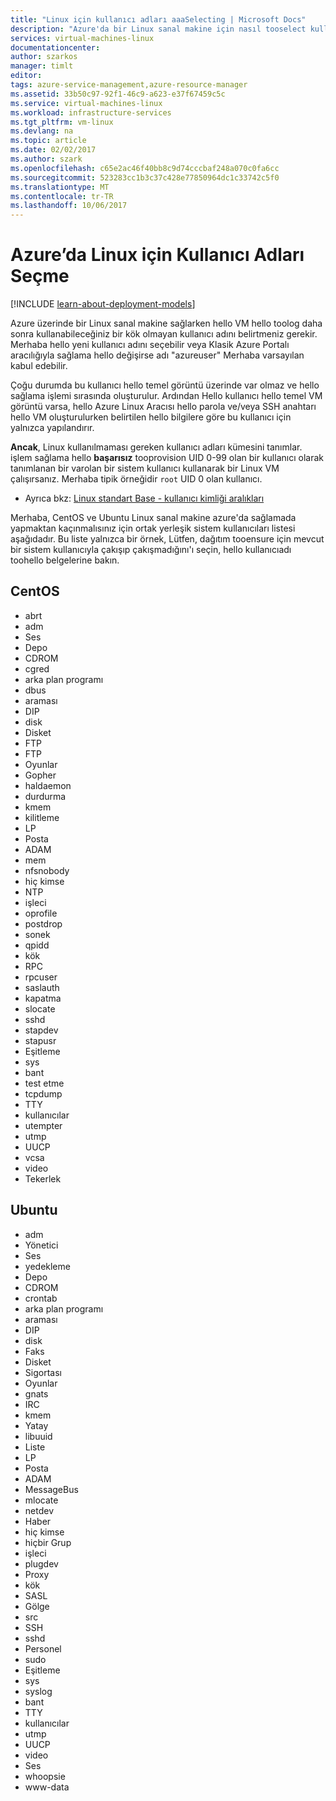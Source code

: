 ```yaml
---
title: "Linux için kullanıcı adları aaaSelecting | Microsoft Docs"
description: "Azure'da bir Linux sanal makine için nasıl tooselect kullanıcı adları öğrenin."
services: virtual-machines-linux
documentationcenter: 
author: szarkos
manager: timlt
editor: 
tags: azure-service-management,azure-resource-manager
ms.assetid: 33b50c97-92f1-46c9-a623-e37f67459c5c
ms.service: virtual-machines-linux
ms.workload: infrastructure-services
ms.tgt_pltfrm: vm-linux
ms.devlang: na
ms.topic: article
ms.date: 02/02/2017
ms.author: szark
ms.openlocfilehash: c65e2ac46f40bb8c9d74cccbaf248a070c0fa6cc
ms.sourcegitcommit: 523283cc1b3c37c428e77850964dc1c33742c5f0
ms.translationtype: MT
ms.contentlocale: tr-TR
ms.lasthandoff: 10/06/2017
---
```

# <a name="selecting-user-names-for-linux-on-azure"></a>Azure’da Linux için Kullanıcı Adları Seçme
[!INCLUDE [learn-about-deployment-models](../../../includes/learn-about-deployment-models-both-include.md)]

Azure üzerinde bir Linux sanal makine sağlarken hello VM hello toolog daha sonra kullanabileceğiniz bir kök olmayan kullanıcı adını belirtmeniz gerekir. Merhaba hello yeni kullanıcı adını seçebilir veya Klasik Azure Portalı aracılığıyla sağlama hello değişirse adı "azureuser" Merhaba varsayılan kabul edebilir.

Çoğu durumda bu kullanıcı hello temel görüntü üzerinde var olmaz ve hello sağlama işlemi sırasında oluşturulur. Ardından Hello kullanıcı hello temel VM görüntü varsa, hello Azure Linux Aracısı hello parola ve/veya SSH anahtarı hello VM oluşturulurken belirtilen hello bilgilere göre bu kullanıcı için yalnızca yapılandırır.

**Ancak**, Linux kullanılmaması gereken kullanıcı adları kümesini tanımlar. işlem sağlama hello **başarısız** tooprovision UID 0-99 olan bir kullanıcı olarak tanımlanan bir varolan bir sistem kullanıcı kullanarak bir Linux VM çalışırsanız. Merhaba tipik örneğidir `root` UID 0 olan kullanıcı.

* Ayrıca bkz: [Linux standart Base - kullanıcı kimliği aralıkları](http://refspecs.linuxfoundation.org/LSB_4.1.0/LSB-Core-generic/LSB-Core-generic/uidrange.html)

Merhaba, CentOS ve Ubuntu Linux sanal makine azure'da sağlamada yapmaktan kaçınmalısınız için ortak yerleşik sistem kullanıcıları listesi aşağıdadır. Bu liste yalnızca bir örnek, Lütfen, dağıtım tooensure için mevcut bir sistem kullanıcıyla çakışıp çakışmadığını'ı seçin, hello kullanıcıadı toohello belgelerine bakın.

## <a name="centos"></a>CentOS
* abrt
* adm
* Ses
* Depo
* CDROM
* cgred
* arka plan programı
* dbus
* araması
* DIP
* disk
* Disket
* FTP
* FTP
* Oyunlar
* Gopher
* haldaemon
* durdurma
* kmem
* kilitleme
* LP
* Posta
* ADAM
* mem
* nfsnobody
* hiç kimse
* NTP
* işleci
* oprofile
* postdrop
* sonek
* qpidd
* kök
* RPC
* rpcuser
* saslauth
* kapatma
* slocate
* sshd
* stapdev
* stapusr
* Eşitleme
* sys
* bant
* test etme
* tcpdump
* TTY
* kullanıcılar
* utempter
* utmp
* UUCP
* vcsa
* video
* Tekerlek

## <a name="ubuntu"></a>Ubuntu
* adm
* Yönetici
* Ses
* yedekleme
* Depo
* CDROM
* crontab
* arka plan programı
* araması
* DIP
* disk
* Faks
* Disket
* Sigortası
* Oyunlar
* gnats
* IRC
* kmem
* Yatay
* libuuid
* Liste
* LP
* Posta
* ADAM
* MessageBus
* mlocate
* netdev
* Haber
* hiç kimse
* hiçbir Grup
* işleci
* plugdev
* Proxy
* kök
* SASL
* Gölge
* src
* SSH
* sshd
* Personel
* sudo
* Eşitleme
* sys
* syslog
* bant
* TTY
* kullanıcılar
* utmp
* UUCP
* video
* Ses
* whoopsie
* www-data

